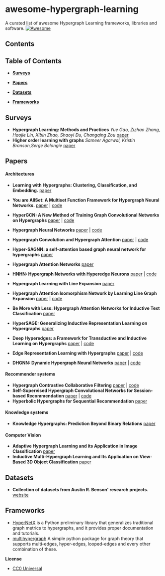 # awesome-hypergraph-learning
A curated list of awesome Hypergraph Learning frameworks, libraries and software. 
[![Awesome](https://cdn.rawgit.com/sindresorhus/awesome/d7305f38d29fed78fa85652e3a63e154dd8e8829/media/badge.svg)](https://github.com/sindresorhus/awesome)

## Contents

## Table of Contents

* **[Surveys](#surveys)**

* **[Papers](#papers)**  

* **[Datasets](#datasets)**

* **[Frameworks](#frameworks)**  



## Surveys

* **Hypergraph Learning: Methods and Practices** *Yue Gao, Zizhao Zhang, Haojie Lin, Xibin Zhao, Shaoyi Du, Changqing Zou*
 [paper](https://pubmed.ncbi.nlm.nih.gov/33211654/)
* **Higher order learning with graphs** *Sameer Agarwal,
Kristin Branson,Serge Belongie* 
[paper](https://homes.cs.washington.edu/~sagarwal/holg.pdf)
## Papers

#### Architectures
* **Learning with Hypergraphs: Clustering, Classification, and Embedding.** [paper](https://proceedings.neurips.cc/paper/2006/file/dff8e9c2ac33381546d96deea9922999-Paper.pdf)
* **You are AllSet: A Multiset Function Framework for Hypergraph Neural Networks.** [paper](https://openreview.net/forum?id=hpBTIv2uy_E) | [code](https://github.com/jianhao2016/AllSet)
* **HyperGCN: A New Method of Training Graph 
Convolutional Networks on Hypergraphs** [paper](https://proceedings.neurips.cc/paper/2019/file/1efa39bcaec6f3900149160693694536-Paper.pdf) | [code](https://github.com/malllabiisc/HyperGCN)
* **Hypergraph Neural Networks** [paper](https://arxiv.org/pdf/1809.09401.pdf) | [code](https://github.com/iMoonLab/HGNN)
* **Hypergraph Convolution and Hypergraph Attention** [paper](https://arxiv.org/pdf/1901.08150.pdf) | [code](https://pytorch-geometric.readthedocs.io/en/latest/_modules/torch_geometric/nn/conv/hypergraph_conv.html)
* **Hyper-SAGNN: a self-attention based graph neural network for hypergraphs** [paper](https://openreview.net/forum?id=ryeHuJBtPH)
* **Hypergraph Attention Networks** [paper](https://ieeexplore.ieee.org/document/9342986)
* **HNHN: Hypergraph Networks with Hyperedge Neurons**
[paper](https://arxiv.org/pdf/2006.12278v1.pdf) | [code](https://github.com/twistedcubic/HNHN)
* **Hypergraph Learning with Line Expansion** [paper](https://arxiv.org/pdf/2005.04843.pdf)
* **Hypergraph Attention Isomorphism Network by Learning Line Graph Expansion** [paper](https://ieeexplore.ieee.org/document/9378335) | [code](https://github.com/kdmsit/HAIN)
* **Be More with Less: Hypergraph Attention Networks for
Inductive Text Classification** [paper](https://aclanthology.org/2020.emnlp-main.399.pdf)
* **HyperSAGE: Generalizing Inductive Representation Learning on Hypergraphs** [paper](https://openreview.net/forum?id=cKnKJcTPRcV)
* **Deep Hyperedges: a Framework for Transductive and Inductive Learning on Hypergraphs** [paper](https://arxiv.org/pdf/1910.02633v1.pdf) | [code](https://github.com/0xpayne/deep-hyperedges)
* **Edge Representation Learning with Hypergraphs** [paper](https://arxiv.org/pdf/2106.15845v2.pdf) | [code](https://github.com/harryjo97/EHGNN)

* **DHGNN: Dynamic Hypergraph Neural Networks** [paper](https://www.ijcai.org/proceedings/2019/0366.pdf) | [code](https://github.com/iMoonLab/DHGNN)
#### Recommender systems
* **Hypergraph Contrastive Collaborative Filtering** [paper](https://arxiv.org/pdf/2204.12200v2.pdf) | [code](https://github.com/akaxlh/hccf)
* **Self-Supervised Hypergraph Convolutional Networks for Session-based Recommendation** [paper](https://arxiv.org/pdf/2012.06852v5.pdf) | [code](https://github.com/xiaxin1998/DHCN)
* **Hyperbolic Hypergraphs for Sequential Recommendation** [paper](https://arxiv.org/pdf/2108.08134.pdf)
#### Knowledge systems
* **Knowledge Hypergraphs: Prediction Beyond Binary Relations** [paper](https://www.ijcai.org/proceedings/2020/0303.pdf)
#### Computer Vision
* **Adaptive Hypergraph Learning and its Application in Image Classification** [paper](https://ieeexplore.ieee.org/document/6165360)
* **Inductive Multi-Hypergraph Learning and Its Application on View-Based 3D Object Classification** [paper](https://ieeexplore.ieee.org/document/8424480)


## Datasets 
* **Collection of datasets from Austin R. Benson' research projects.** [website](https://www.cs.cornell.edu/~arb/data/)

## Frameworks
* [HyperNetX](https://github.com/pnnl/HyperNetX) is a Python preliminary library that generalizes traditional graph metrics to hypergraphs, and it provides proper documentation and tutorials.
* [multihypergraph](github.com/vaibhavkarve/multihypergraph) A simple python package for graph theory that supports multi-edges, hyper-edges, looped-edges and every other combination of these.



**License**
- [CC0 Universal](https://github.com/giuliacassara/awesome-hypergraph-learning/blob/master/LICENSE)
